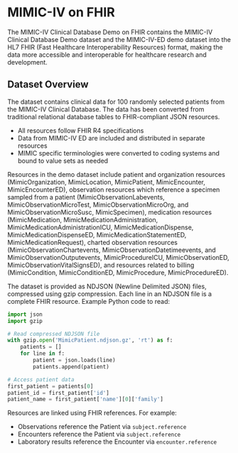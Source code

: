 # MIMIC-IV on FHIR

The MIMIC-IV Clinical Database Demo on FHIR contains the MIMIC-IV Clinical Database Demo dataset and the MIMIC-IV-ED demo dataset into the HL7 FHIR (Fast Healthcare Interoperability Resources) format, making the data more accessible and interoperable for healthcare research and development.

## Dataset Overview

The dataset contains clinical data for 100 randomly selected patients from the MIMIC-IV Clinical Database. The data has been converted from traditional relational database tables to FHIR-compliant JSON resources.

- All resources follow FHIR R4 specifications
- Data from MIMIC-IV ED are included and distributed in separate resources
- MIMIC specific terminologies were converted to coding systems and bound to value sets as needed

Resources in the demo dataset include patient and organization resources (MimicOrganization, MimicLocation, MimicPatient, MimicEncounter, MimicEncounterED), observation resources which reference a specimen sampled from a patient (MimicObservationLabevents, MimicObservationMicroTest, MimicObservationMicroOrg, and MimicObservationMicroSusc, MimicSpecimen), medication resources (MimicMedication, MimicMedicationAdministration, MimicMedicationAdministrationICU, MimicMedicationDispense, MimicMedicationDispenseED, MimicMedicationStatementED, MimicMedicationRequest), charted observation resources (MimicObservationChartevents, MimicObservationDatetimeevents, and MimicObservationOutputevents, MimicProcedureICU, MimicObservationED, MimicObservationVitalSignsED), and resources related to billing (MimicCondition, MimicConditionED, MimicProcedure, MimicProcedureED).


The dataset is provided as NDJSON (Newline Delimited JSON) files, compressed using gzip compression. Each line in an NDJSON file is a complete FHIR resource. Example Python code to read:

```python
import json
import gzip

# Read compressed NDJSON file
with gzip.open('MimicPatient.ndjson.gz', 'rt') as f:
    patients = []
    for line in f:
        patient = json.loads(line)
        patients.append(patient)

# Access patient data
first_patient = patients[0]
patient_id = first_patient['id']
patient_name = first_patient['name'][0]['family']
```

Resources are linked using FHIR references. For example:
- Observations reference the Patient via `subject.reference`
- Encounters reference the Patient via `subject.reference`
- Laboratory results reference the Encounter via `encounter.reference`
